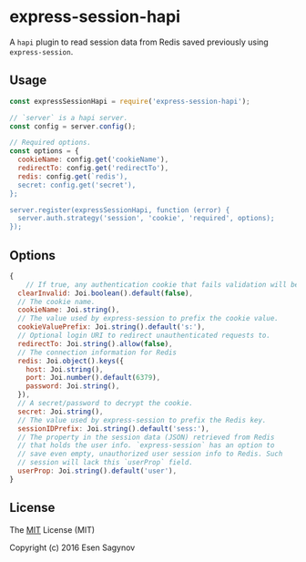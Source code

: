 # express-session-hapi

A `hapi` plugin to read session data from Redis saved previously using `express-session`.

## Usage

```javascript
const expressSessionHapi = require('express-session-hapi');

// `server` is a hapi server.
const config = server.config();

// Required options.
const options = {
  cookieName: config.get('cookieName'),
  redirectTo: config.get('redirectTo'),
  redis: config.get(`redis'),
  secret: config.get('secret'),
};

server.register(expressSessionHapi, function (error) {
  server.auth.strategy('session', 'cookie', 'required', options);
});
```

## Options

```javascript
{
	// If true, any authentication cookie that fails validation will be marked as expired in the response and cleared.
  clearInvalid: Joi.boolean().default(false),
  // The cookie name.
  cookieName: Joi.string(),
  // The value used by express-session to prefix the cookie value.
  cookieValuePrefix: Joi.string().default('s:'),
  // Optional login URI to redirect unauthenticated requests to.
  redirectTo: Joi.string().allow(false),
  // The connection information for Redis
  redis: Joi.object().keys({
    host: Joi.string(),
    port: Joi.number().default(6379),
    password: Joi.string(),
  }),
  // A secret/password to decrypt the cookie.
  secret: Joi.string(),
  // The value used by express-session to prefix the Redis key.
  sessionIDPrefix: Joi.string().default('sess:'),
  // The property in the session data (JSON) retrieved from Redis 
  // that holds the user info. `express-session` has an option to 
  // save even empty, unauthorized user session info to Redis. Such
  // session will lack this `userProp` field.
  userProp: Joi.string().default('user'),
}
```

## License

The [MIT](https://github.com/kadishmal/express-session-hapi/blob/master/LICENSE) License (MIT)

Copyright (c) 2016 Esen Sagynov
